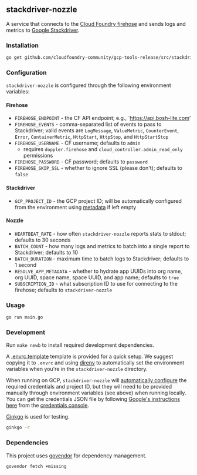 ## stackdriver-nozzle

A service that connects to the [Cloud Foundry firehose][cf-firehose] and sends
logs and metrics to [Google Stackdriver][goog-sd].

[cf-firehose]: https://docs.cloudfoundry.org/loggregator/architecture.html
[goog-sd]: https://cloud.google.com/stackdriver/

### Installation

```sh
go get github.com/cloudfoundry-community/gcp-tools-release/src/stackdriver-nozzle
```

### Configuration

`stackdriver-nozzle` is configured through the following environment variables:

#### Firehose

- `FIREHOSE_ENDPOINT` - the CF API endpoint; e.g., `https://api.bosh-lite.com'
- `FIREHOSE_EVENTS` - comma-separated list of events to pass to Stackdriver;
  valid events are `LogMessage`, `ValueMetric`, `CounterEvent`, `Error`,
  `ContainerMetric`, `HttpStart`, `HttpStop`, and `HttpStartStop`
- `FIREHOSE_USERNAME` - CF username; defaults to `admin`
  - requires `doppler.firehose` and `cloud_controller.admin_read_only` permissions
- `FIREHOSE_PASSWORD` - CF password; defaults to `password`
- `FIREHOSE_SKIP_SSL` - whether to ignore SSL (please don't); defaults to
  `false`

#### Stackdriver

- `GCP_PROJECT_ID` - the GCP project ID; will be automatically configured from
  the environment using [metadata][metadata] if left empty

[metadata]: https://cloud.google.com/compute/docs/storing-retrieving-metadata

#### Nozzle

- `HEARTBEAT_RATE` - how often `stackdriver-nozzle` reports stats to stdout;
  defaults to 30 seconds
- `BATCH_COUNT` - how many logs and metrics to batch into a single report to
  Stackdriver; defaults to 10
- `BATCH_DURATION` - maximum time to batch logs to Stackdriver; defaults to 1
  second
- `RESOLVE_APP_METADATA` - whether to hydrate app UUIDs into org name, org
  UUID, space name, space UUID, and app name; defaults to `true`
- `SUBSCRIPTION_ID` - what subscription ID to use for connecting to the
  firehose; defaults to `stackdriver-nozzle`

### Usage

```sh
go run main.go
```

### Development

Run `make newb` to install required development dependencies.

A [.envrc.template][envrc-template] template is provided for a quick setup. We
suggest copying it to `.envrc` and using [direnv][direnv] to automatically set
the environment variables when you're in the `stackdriver-nozzle` directory.

[envrc-template]: https://github.com/cloudfoundry-community/gcp-tools-release/blob/master/src/stackdriver-nozzle/.envrc.template
[direnv]: http://direnv.net/

When running on GCP, `stackdriver-nozzle` will [automatically configure][dts]
the required credentials and project ID, but they will need to be provided
manually through environment variables (see above) when running locally. You
can get the credentials JSON file by following [Google's instructions
here][goog-creds] from the [credentials console][cred-console].

[dts]: https://godoc.org/golang.org/x/oauth2/google#DefaultTokenSource
[goog-creds]: https://developers.google.com/identity/protocols/application-default-credentials
[cred-console]: https://console.developers.google.com/project/_/apis/credentials

[Ginkgo][ginkgo] is used for testing.

[ginkgo]: https://github.com/onsi/ginkgo

```sh
ginkgo -r
```

### Dependencies

This project uses [govendor](https://github.com/kardianos/govendor) for
dependency management.

```
govendor fetch +missing
```
